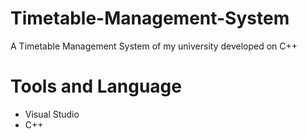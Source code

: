 # Timetable-Management-System
A Timetable Management System of my university developed on C++

# Tools and Language
- Visual Studio
- C++
